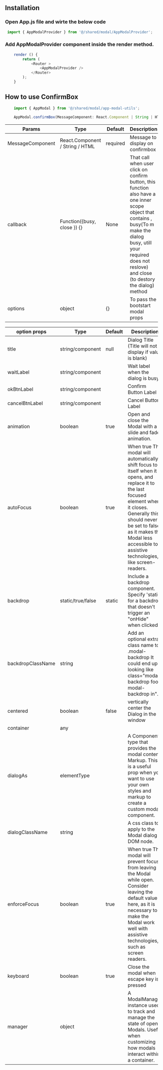 ## Installation

### Open App.js file and wirte the below code
```js
 import { AppModalProvider } from '@/shared/modal/AppModalProvider'; 
```
### Add AppModalProvider component inside the render method.
```js
    render () {
        return (
            <Router >
                <AppModalProvider />
            </Router>
        );
    }
```

## How to use ConfirmBox
```js
    import { AppModal } from '@/shared/modal/app-modal-utils';

    AppModal.confirmBox(MessageComponent: React.Component | String | HTML, callback: Function, options: object)
```
| Params             |  Type                               | Default       | Description
|--------------------|-------------------------------------|---------------|------------------------------------------------
| MessageComponent   | React.Component / String / HTML     | required      | Message to display on confirmbox
| callback           | Function({busy, close }) {}         | None          | That call when user click on confirm button, this function also have a one inner scope object that contains , busy(To m make the dialog busy, utill your required does not reslove) and close (to destory the dialog) method
| options            | object                              | {}            | To pass the bootstart modal props

| option props       |  Type         | Default       | Description
|--------------------|---------------|---------------|------------------------------------------------------------------------
| title              | string/component| null        | Dialog Title (Title will not display if value is blank)
| waitLabel          | string/component|             | Wait label when the dialog is busy
| okBtnLabel         | string/component|             | Confirm Button Label
| cancelBtnLabel     | string/component|             | Cancel Button Label
| animation          | boolean       | true          | Open and close the Modal with a slide and fade animation.
| autoFocus          | boolean       | true          | When true The modal will automatically shift focus to itself when it opens, and replace it to the last focused element when it closes. Generally this should never be set to false as it makes the Modal less accessible to assistive technologies, like screen-readers.
| backdrop           | static/true/false | static     | Include a backdrop component. Specify 'static' for a backdrop that doesn't trigger an "onHide" when clicked.
| backdropClassName  | string  |  | Add an optional extra class name to .modal-backdrop It could end up looking like class="modal-backdrop foo-modal-backdrop in".
| centered           | boolean | false | vertically center the Dialog in the window
| container          | any     |       |
| dialogAs           | elementType | <ModalDialog> | A Component type that provides the modal content Markup. This is a useful prop when you want to use your own styles and markup to create a custom modal component.
| dialogClassName    | string | | A css class to apply to the Modal dialog DOM node.
| enforceFocus       | boolean | true | When true The modal will prevent focus from leaving the Modal while open. Consider leaving the default value here, as it is necessary to make the Modal work well with assistive technologies, such as screen readers.
| keyboard | boolean | true | Close the modal when escape key is pressed
| manager  | object  |     | A ModalManager instance used to track and manage the state of open Modals. Useful when customizing how modals interact within a container.

